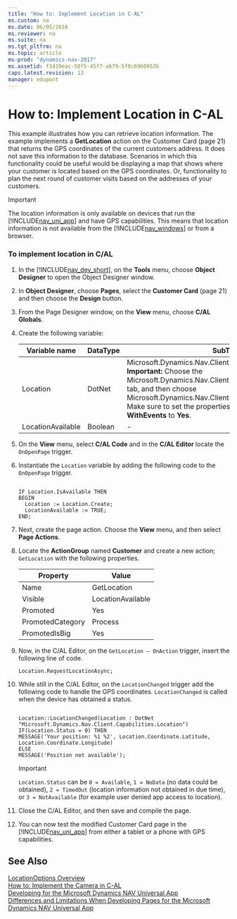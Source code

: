 ```yaml
---
title: "How to: Implement Location in C-AL"
ms.custom: na
ms.date: 06/05/2016
ms.reviewer: na
ms.suite: na
ms.tgt_pltfrm: na
ms.topic: article
ms-prod: "dynamics-nav-2017"
ms.assetid: f3419eac-58f5-45f7-a679-5f0c6960953b
caps.latest.revision: 13
manager: edupont
---
```

# How to: Implement Location in C-AL
This example illustrates how you can retrieve location information. The example implements a **GetLocation** action on the Customer Card \(page 21\) that returns the GPS coordinates of the current customers address. It does not save this information to the database. Scenarios in which this functionality could be useful would be displaying a map that shows where your customer is located based on the GPS coordinates. Or, functionality to plan the next round of customer visits based on the addresses of your customers.  
  
> [!IMPORTANT]  
>  The location information is only available on devices that run the [!INCLUDE[nav_uni_app](includes/nav_uni_app_md.md)] and have GPS capabilities. This means that location information is not available from the [!INCLUDE[nav_windows](includes/nav_windows_md.md)] or from a browser.  
  
### To implement location in C\/AL  
  
1.  In the [!INCLUDE[nav_dev_short](includes/nav_dev_short_md.md)], on the **Tools** menu, choose **Object Designer** to open the Object Designer window.  
  
2.  In **Object Designer**, choose **Pages**, select the **Customer Card** \(page 21\) and then choose the **Design** button.  
  
3.  From the Page Designer window, on the **View** menu, choose **C\/AL Globals**.  
  
4.  Create the following variable:  
  
    |Variable name|DataType|SubType|  
    |-------------------|--------------|-------------|  
    |Location|DotNet|Microsoft.Dynamics.Nav.Client.Capabilities.LocationProvider **Important:**  Choose the Microsoft.Dynamics.Nav.ClientExtensions dll on the **Server** tab, and then choose Microsoft.Dynamics.Nav.Client.Capabilities.LocationProvider Make sure to set the properties **RunOnClient** and **WithEvents** to **Yes**.|  
    |LocationAvailable|Boolean|\-|  
  
5.  On the **View** menu, select **C\/AL Code** and in the **C\/AL Editor** locate the `OnOpenPage` trigger.  
  
6.  Instantiate the `Location` variable by adding the following code to the `OnOpenPage` trigger.  
  
    ```  
  
    IF Location.IsAvailable THEN  
    BEGIN  
      Location := Location.Create;  
      LocationAvailable := TRUE;  
    END;  
    ```  
  
7.  Next, create the page action. Choose the **View** menu, and then select **Page Actions**.  
  
8.  Locate the **ActionGroup** named **Customer** and create a new action; `GetLocation` with the following properties.  
  
    |Property|Value|  
    |--------------|-----------|  
    |Name|GetLocation|  
    |Visible|LocationAvailable|  
    |Promoted|Yes|  
    |PromotedCategory|Process|  
    |PromotedIsBig|Yes|  
  
9. Now, in the C\/AL Editor, on the `GetLocation – OnAction` trigger, insert the following line of code.  
  
    ```  
    Location.RequestLocationAsync;  
    ```  
  
10. While still in the C\/AL Editor, on the `LocationChanged` trigger add the following code to handle the GPS coordinates. `LocationChanged` is called when the device has obtained a status.  
  
    ```  
  
    Location::LocationChanged(Location : DotNet "Microsoft.Dynamics.Nav.Client.Capabilities.Location")  
    IF(Location.Status = 0) THEN  
    MESSAGE('Your position: %1 %2', Location.Coordinate.Latitude, Location.Coordinate.Longitude)  
    ELSE  
    MESSAGE('Position not available');  
    ```  
  
    > [!IMPORTANT]  
    >  `Location.Status` can be `0 = Available`, `1 = NoData` \(no data could be obtained\), `2 = TimedOut` \(location information not obtained in due time\), or `3 = NotAvailable` \(for example user denied app access to location\).  
  
11. Close the C\/AL Editor, and then save and compile the page.  
  
12. You can now test the modified Customer Card page in the [!INCLUDE[nav_uni_app](includes/nav_uni_app_md.md)] from either a tablet or a phone with GPS capabilities.  
  
## See Also  
 [LocationOptions Overview](LocationOptions-Overview.md)   
 [How to: Implement the Camera in C\-AL](How%20to:%20Implement%20the%20Camera%20in%20C-AL.md)   
 [Developing for the Microsoft Dynamics NAV Universal App](Developing-for-the-Microsoft-Dynamics-NAV-Universal-App.md)   
 [Differences and Limitations When Developing Pages for the Microsoft Dynamics NAV Universal App](Differences-and-Limitations-When-Developing-Pages-for-the-Microsoft-Dynamics-NAV-Universal-App.md)
